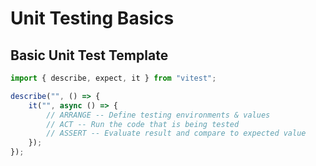 # Unit Testing Basics

## Basic Unit Test Template

```ts
import { describe, expect, it } from "vitest";

describe("", () => {
    it("", async () => {
        // ARRANGE -- Define testing environments & values
        // ACT -- Run the code that is being tested
        // ASSERT -- Evaluate result and compare to expected value
    });
});
```

